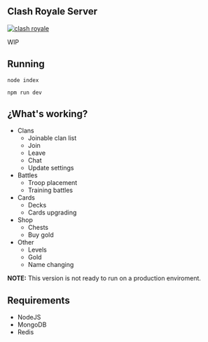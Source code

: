 ## Clash Royale Server
[![clash royale](https://img.shields.io/badge/Clash%20Royale-2.0.1-brightgreen.svg?style=flat)](https://clash-royale.en.uptodown.com/android/download/1666850)



WIP

## Running
`node index`

`npm run dev`

## ¿What's working?
- Clans
   - Joinable clan list
   - Join
   - Leave
   - Chat
   - Update settings
- Battles
   - Troop placement
   - Training battles
- Cards
   - Decks
   - Cards upgrading
- Shop
   - Chests
   - Buy gold
- Other
   - Levels
   - Gold
   - Name changing

**NOTE:** This version is not ready to run on a production enviroment.

## Requirements
- NodeJS
- MongoDB
- Redis
